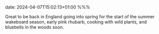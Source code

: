 date: 2024-04-07T15:02:13+01:00
%%%

Great to be back in England going into spring for the start of the summer wakeboard season, early pink rhubarb, cooking with wild plants, and bluebells in the woods soon.
